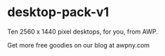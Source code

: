 desktop-pack-v1
===============

Ten 2560 x 1440 pixel desktops, for you, from AWP.

Get more free goodies on our blog at awpny.com
